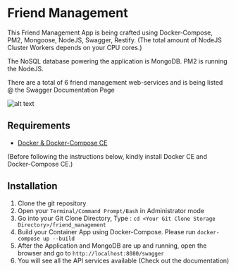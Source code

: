 # Friend Management

This Friend Management App is being crafted using Docker-Compose, PM2, Mongoose, NodeJS, Swagger, Restify. 
(The total amount of NodeJS Cluster Workers depends on your CPU cores.)

The NoSQL database powering the application is MongoDB. PM2 is running the NodeJS.

There are a total of 6 friend management web-services and is being listed @ the Swagger Documentation Page

![alt text](http://snappyimages.nextwavesrl.netdna-cdn.com/img/91819cb693dfd63333ad25ef2a4f0aa6.png)

## Requirements

- [Docker & Docker-Compose CE](https://www.docker.com/)

(Before following the instructions below, kindly install Docker CE and Docker-Compose CE.)

## Installation

1. Clone the git repository  
2. Open your `Terminal/Command Prompt/Bash` in Administrator mode
3. Go into your Git Clone Directory, Type : `cd <Your Git Clone Storage Directory>/friend_management`
3. Build your Container App using Docker-Compose. Please run `docker-compose up --build`
4. After the Application and MongoDB are up and running, open the browser and go to  `http://localhost:8080/swagger`
5. You will see all the API services available (Check out the documentation)
